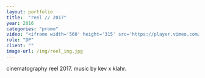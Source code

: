 ```yaml
---
layout: portfolio
title:  "reel // 2017"
year: 2016
categories: "promo"
video: "<iframe width='560' height='315' src='https://player.vimeo.com/video/202633705' frameborder='0' allowfullscreen></iframe>"
role: "DP"
client: ""
image-url: /img/reel_img.jpg
---
```


cinematography reel 2017. music by kev x klahr.
